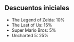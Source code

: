 ## Descuentos iniciales  
- The Legend of Zelda: 10%  
- The Last of Us: 15%
- Super Mario Bros: 5%  
- Uncharted 5: 25%

